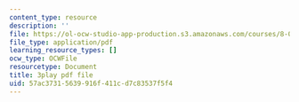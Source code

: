 ```yaml
---
content_type: resource
description: ''
file: https://ol-ocw-studio-app-production.s3.amazonaws.com/courses/8-01sc-classical-mechanics-fall-2016/57ac37315639916f411cd7c83537f5f4_Bq0fDYtbfBA.pdf
file_type: application/pdf
learning_resource_types: []
ocw_type: OCWFile
resourcetype: Document
title: 3play pdf file
uid: 57ac3731-5639-916f-411c-d7c83537f5f4
---
```

